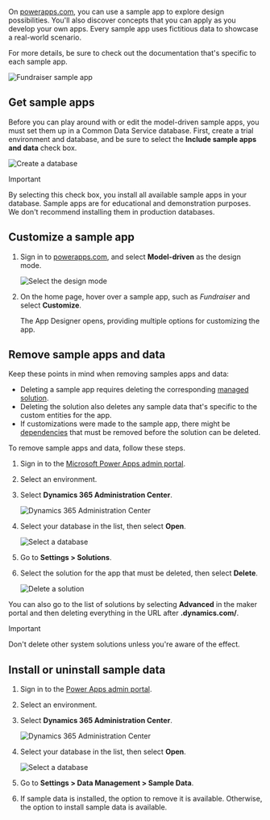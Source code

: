 On [powerapps.com](https://powerapps.com), you can use a sample app to explore design possibilities. You'll also discover concepts that you can apply as you develop your own apps. Every sample app uses fictitious data to showcase a real-world scenario.

For more details, be sure to check out the documentation that's specific to each sample app.

![Fundraiser sample app](../media/fundraiser-app1.png)

## Get sample apps

Before you can play around with or edit the model-driven sample apps, you must set them up in a Common Data Service database. First, create a trial environment and database, and be sure to select the **Include sample apps and data** check box.

![Create a database](../media/create-database2.png)

> [!IMPORTANT]
> By selecting this check box, you install all available sample apps in your database. Sample apps are for educational and demonstration purposes. We don't recommend installing them in production databases.

## Customize a sample app

1. Sign in to [powerapps.com](https://powerapps.com), and select **Model-driven** as the design mode.

    ![Select the design mode](../media/choose-design-mode.png)

2. On the home page, hover over a sample app, such as *Fundraiser* and select **Customize**.

    The App Designer opens, providing multiple options for customizing the app.


## Remove sample apps and data 
Keep these points in mind when removing samples apps and data:

- Deleting a sample app requires deleting the corresponding [managed solution](https://docs.microsoft.com/dynamics365/customer-engagement/developer/uninstall-delete-solution).
- Deleting the solution also deletes any sample data that's specific to the custom entities for the app.
- If customizations were made to the sample app, there might be [dependencies](https://docs.microsoft.com/dynamics365/customer-engagement/developer/dependency-tracking-solution-components) that must be removed before the solution can be deleted.

To remove sample apps and data, follow these steps.

1. Sign in to the [Microsoft Power Apps admin portal](https://admin.powerapps.com).
2. Select an environment.
3. Select **Dynamics 365 Administration Center**.

    ![Dynamics 365 Administration Center](../media/admin-center.png)

4. Select your database in the list, then select **Open**.

    ![Select a database](../media/select-database.png)

5. Go to **Settings \> Solutions**.
6. Select the solution for the app that must be deleted, then select **Delete**.

    ![Delete a solution](../media/delete-solution.png)

You can also go to the list of solutions by selecting **Advanced** in the maker portal and then deleting everything in the URL after **.dynamics.com/**.

> [!IMPORTANT]
> Don't delete other system solutions unless you're aware of the effect.

## Install or uninstall sample data
1. Sign in to the [Power Apps admin portal](https://admin.powerapps.com).
1. Select an environment.
1. Select **Dynamics 365 Administration Center**.

    ![Dynamics 365 Administration Center](../media/admin-center.png)

1. Select your database in the list, then select **Open**.

    ![Select a database](../media/select-database.png)

1. Go to **Settings \> Data Management \> Sample Data**.
1. If sample data is installed, the option to remove it is available. Otherwise, the option to install sample data is available.
